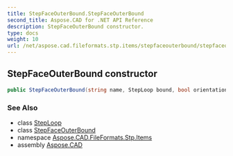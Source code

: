 ```yaml
---
title: StepFaceOuterBound.StepFaceOuterBound
second_title: Aspose.CAD for .NET API Reference
description: StepFaceOuterBound constructor. 
type: docs
weight: 10
url: /net/aspose.cad.fileformats.stp.items/stepfaceouterbound/stepfaceouterbound/
---
```

## StepFaceOuterBound constructor

```csharp
public StepFaceOuterBound(string name, StepLoop bound, bool orientation)
```

### See Also

* class [StepLoop](../../steploop/)
* class [StepFaceOuterBound](../)
* namespace [Aspose.CAD.FileFormats.Stp.Items](../../stepfaceouterbound/)
* assembly [Aspose.CAD](../../../)



